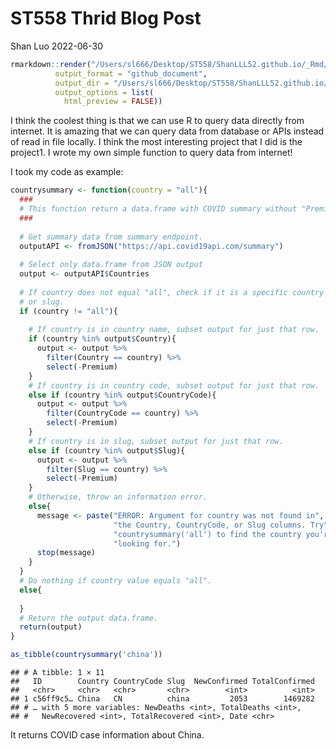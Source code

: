 ST558 Thrid Blog Post
================
Shan Luo
2022-06-30

``` r
rmarkdown::render("/Users/sl666/Desktop/ST558/ShanLLL52.github.io/_Rmd/2022-06-30-ST558Blog3-post.Rmd", 
          output_format = "github_document", 
          output_dir = "/Users/sl666/Desktop/ST558/ShanLLL52.github.io/_posts",
          output_options = list(
            html_preview = FALSE))
```

I think the coolest thing is that we can use R to query data directly
from internet. It is amazing that we can query data from database or
APIs instead of read in file locally. I think the most interesting
project that I did is the project1. I wrote my own simple function to
query data from internet!

I took my code as example:

``` r
countrysummary <- function(country = "all"){
  ###
  # This function return a data.frame with COVID summary without "Premium" for all   # countries.
  ###
  
  # Get summary data from summary endpoint.
  outputAPI <- fromJSON("https://api.covid19api.com/summary")
  
  # Select only data.frame from JSON output
  output <- outputAPI$Countries
  
  # If country does not equal "all", check if it is a specific country name, code
  # or slug.
  if (country != "all"){
    
    # If country is in country name, subset output for just that row.
    if (country %in% output$Country){
      output <- output %>% 
        filter(Country == country) %>%
        select(-Premium)
    }
    # If country is in country code, subset output for just that row.
    else if (country %in% output$CountryCode){
      output <- output %>% 
        filter(CountryCode == country) %>%
        select(-Premium)
    }
    # If country is in slug, subset output for just that row.
    else if (country %in% output$Slug){
      output <- output %>% 
        filter(Slug == country) %>%
        select(-Premium)
    }
    # Otherwise, throw an information error.
    else{
      message <- paste("ERROR: Argument for country was not found in",
                       "the Country, CountryCode, or Slug columns. Try",
                       "countrysummary('all') to find the country you're",
                       "looking for.")
      stop(message)
    }
  }
  # Do nothing if country value equals "all".
  else{
    
  } 
  # Return the output data.frame.
  return(output)
}
```

``` r
as_tibble(countrysummary('china'))
```

    ## # A tibble: 1 × 11
    ##   ID        Country CountryCode Slug  NewConfirmed TotalConfirmed
    ##   <chr>     <chr>   <chr>       <chr>        <int>          <int>
    ## 1 c56ff9c5… China   CN          china         2053        1469282
    ## # … with 5 more variables: NewDeaths <int>, TotalDeaths <int>,
    ## #   NewRecovered <int>, TotalRecovered <int>, Date <chr>

It returns COVID case information about China.
